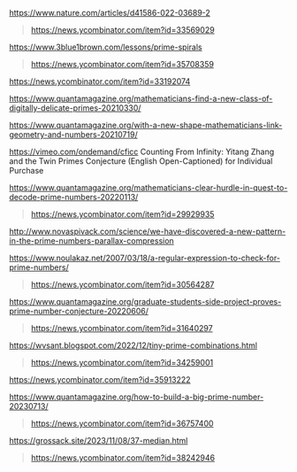 https://www.nature.com/articles/d41586-022-03689-2
> https://news.ycombinator.com/item?id=33569029

https://www.3blue1brown.com/lessons/prime-spirals
> https://news.ycombinator.com/item?id=35708359

https://news.ycombinator.com/item?id=33192074

https://www.quantamagazine.org/mathematicians-find-a-new-class-of-digitally-delicate-primes-20210330/

https://www.quantamagazine.org/with-a-new-shape-mathematicians-link-geometry-and-numbers-20210719/

https://vimeo.com/ondemand/cficc Counting From Infinity: Yitang Zhang and the Twin Primes Conjecture (English Open-Captioned) for Individual Purchase

https://www.quantamagazine.org/mathematicians-clear-hurdle-in-quest-to-decode-prime-numbers-20220113/
> https://news.ycombinator.com/item?id=29929935

http://www.novaspivack.com/science/we-have-discovered-a-new-pattern-in-the-prime-numbers-parallax-compression

https://www.noulakaz.net/2007/03/18/a-regular-expression-to-check-for-prime-numbers/
> https://news.ycombinator.com/item?id=30564287

https://www.quantamagazine.org/graduate-students-side-project-proves-prime-number-conjecture-20220606/
> https://news.ycombinator.com/item?id=31640297

https://wvsant.blogspot.com/2022/12/tiny-prime-combinations.html
> https://news.ycombinator.com/item?id=34259001

https://news.ycombinator.com/item?id=35913222

https://www.quantamagazine.org/how-to-build-a-big-prime-number-20230713/
> https://news.ycombinator.com/item?id=36757400

https://grossack.site/2023/11/08/37-median.html
> https://news.ycombinator.com/item?id=38242946